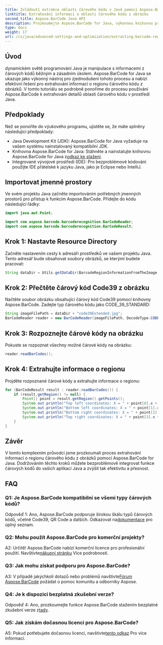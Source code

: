 ```yaml
---
title: Zvládnutí extrakce oblasti čárového kódu v Javě pomocí Aspose.BarCode
linktitle: Extrahování informací o oblasti čárového kódu z obrázku
second_title: Aspose.BarCode Java API
description: Prozkoumejte Aspose.BarCode for Java, výkonnou knihovnu pro extrahování detailů oblasti čárového kódu bez námahy. Vylepšete své Java aplikace s přesností.
type: docs
weight: 17
url: /cs/java/advanced-settings-and-optimization/extracting-barcode-region-information/
---
```

## Úvod

dynamickém světě programování Java je manipulace s informacemi z čárových kódů běžným a zásadním úkolem. Aspose.BarCode for Java se ukazuje jako výkonný nástroj pro zjednodušení tohoto procesu a nabízí efektivní řešení pro extrahování informací o regionu čárového kódu z obrázků. V tomto tutoriálu se podrobně ponoříme do procesu používání Aspose.BarCode k extrahování detailů oblasti čárového kódu v prostředí Java.

## Předpoklady

Než se ponoříte do výukového programu, ujistěte se, že máte splněny následující předpoklady:

- Java Development Kit (JDK): Aspose.BarCode for Java vyžaduje na vašem systému nainstalovaný kompatibilní JDK.
-  Knihovna Aspose.BarCode for Java: Stáhněte a nainstalujte knihovnu Aspose.BarCode for Java z[odkaz ke stažení](https://releases.aspose.com/barcode/java/).
- Integrované vývojové prostředí (IDE): Pro bezproblémové kódování použijte IDE přátelské k jazyku Java, jako je Eclipse nebo IntelliJ.

## Importovat jmenné prostory

Ve svém projektu Java začněte importováním potřebných jmenných prostorů pro přístup k funkcím Aspose.BarCode. Přidejte do kódu následující řádky:

```java
import java.awt.Point;

import com.aspose.barcode.barcoderecognition.BarCodeReader;
import com.aspose.barcode.barcoderecognition.BarCodeResult;


```

## Krok 1: Nastavte Resource Directory

Začněte nastavením cesty k adresáři prostředků ve vašem projektu Java. Tento adresář bude obsahovat soubory obrázků, se kterými budete pracovat:

```java
String dataDir = Utils.getDataDir(BarcodeRegionInformationFromTheImage.class) + "BarcodeReader/advanced_features/";
```

## Krok 2: Přečtěte čárový kód Code39 z obrázku

Načtěte soubor obrázku obsahující čárový kód Code39 pomocí knihovny Aspose.BarCode. Zadejte typ čárového kódu jako CODE_39_STANDARD:

```java
String imageFilePath = dataDir + "code39Extended.jpg";
BarCodeReader reader = new BarCodeReader(imageFilePath, DecodeType.CODE_39_STANDARD);
```

## Krok 3: Rozpoznejte čárové kódy na obrázku

Pokuste se rozpoznat všechny možné čárové kódy na obrázku:

```java
reader.readBarCodes();
```

## Krok 4: Extrahujte informace o regionu

Projděte rozpoznané čárové kódy a extrahujte informace o regionu:

```java
for (BarCodeResult result : reader.readBarCodes()) {
    if (result.getRegion() != null) {
        Point[] point = result.getRegion().getPoints();
        System.out.println("Top left coordinates: X = " + point[0].x + ", Y = " + point[0].y);
        System.out.println("Bottom left coordinates: X = " + point[1].x + ", Y = " + point[1].y);
        System.out.println("Bottom right coordinates: X = " + point[2].x + ", Y = " + point[2].y);
        System.out.println("Top right coordinates: X = " + point[3].x + ", Y = " + point[3].y);
    }
}
```

## Závěr

V tomto komplexním průvodci jsme prozkoumali proces extrahování informací o regionu čárového kódu z obrázků pomocí Aspose.BarCode for Java. Dodržováním těchto kroků můžete bezproblémově integrovat funkce čárových kódů do vašich aplikací Java a zvýšit tak efektivitu a přesnost.

## FAQ

### Q1: Je Aspose.BarCode kompatibilní se všemi typy čárových kódů?

 Odpověď 1: Ano, Aspose.BarCode podporuje širokou škálu typů čárových kódů, včetně Code39, QR Code a dalších. Odkazovat na[dokumentace](https://reference.aspose.com/barcode/java/) pro úplný seznam.

### Q2: Mohu použít Aspose.BarCode pro komerční projekty?

 A2: Určitě! Aspose.BarCode nabízí komerční licence pro profesionální použití. Navštivte[nákupní stránku](https://purchase.aspose.com/buy) Více podrobností.

### Q3: Jak mohu získat podporu pro Aspose.BarCode?

 A3: V případě jakýchkoli dotazů nebo problémů navštivte[Fórum Aspose.BarCode](https://forum.aspose.com/c/barcode/13) požádat o pomoc komunitu a odborníky Aspose.

### Q4: Je k dispozici bezplatná zkušební verze?

 Odpověď 4: Ano, prozkoumejte funkce Aspose.BarCode stažením bezplatné zkušební verze z[tady](https://releases.aspose.com/).

### Q5: Jak získám dočasnou licenci pro Aspose.BarCode?

 A5: Pokud potřebujete dočasnou licenci, navštivte[tento odkaz](https://purchase.aspose.com/temporary-license/) Pro více informací.